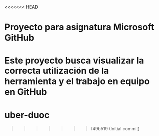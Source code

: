 <<<<<<< HEAD
# Proyecto para asignatura Microsoft GitHub

Este proyecto busca visualizar la correcta utilización
de la herramienta y el trabajo en equipo en GitHub
=======
# uber-duoc
>>>>>>> f49b519 (Initial commit)
